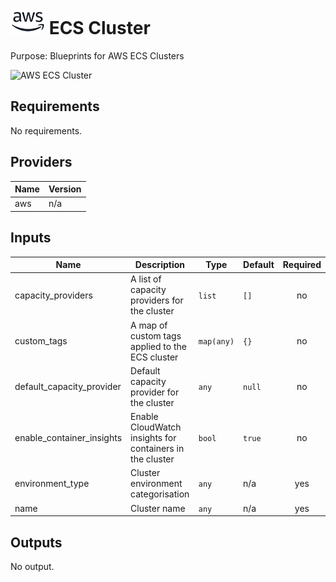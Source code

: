 # ![AWS](aws-logo.png) ECS Cluster

Purpose: Blueprints for AWS ECS Clusters

![AWS ECS Cluster](aws\_ecs\_cluster.png)

## Requirements

No requirements.

## Providers

| Name | Version |
|------|---------|
| aws | n/a |

## Inputs

| Name | Description | Type | Default | Required |
|------|-------------|------|---------|:--------:|
| capacity\_providers | A list of capacity providers for the cluster | `list` | `[]` | no |
| custom\_tags | A map of custom tags applied to the ECS cluster | `map(any)` | `{}` | no |
| default\_capacity\_provider | Default capacity provider for the cluster | `any` | `null` | no |
| enable\_container\_insights | Enable CloudWatch insights for containers in the cluster | `bool` | `true` | no |
| environment\_type | Cluster environment categorisation | `any` | n/a | yes |
| name | Cluster name | `any` | n/a | yes |

## Outputs

No output.

